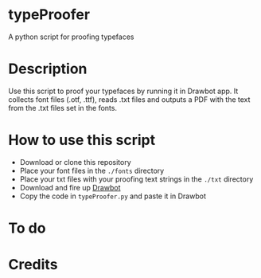 # typeProofer
A python script for proofing typefaces

# Description
Use this script to proof your typefaces by running it in Drawbot app.
It collects font files (.otf, .ttf), reads .txt files and outputs a PDF with the text from the .txt files set in the fonts.


# How to use this script
* Download or clone this repository
* Place your font files in the ```./fonts``` directory
* Place your txt files with your proofing text strings in the ```./txt``` directory
* Download and fire up [Drawbot](https://www.drawbot.com/)
* Copy the code in ```typeProofer.py``` and paste it in Drawbot

# To do


# Credits
